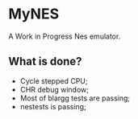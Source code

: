 # MyNES

A Work in Progress Nes emulator.

## What is done?

- Cycle stepped CPU;
- CHR debug window;
- Most of blargg tests are passing;
- nestests is passing;